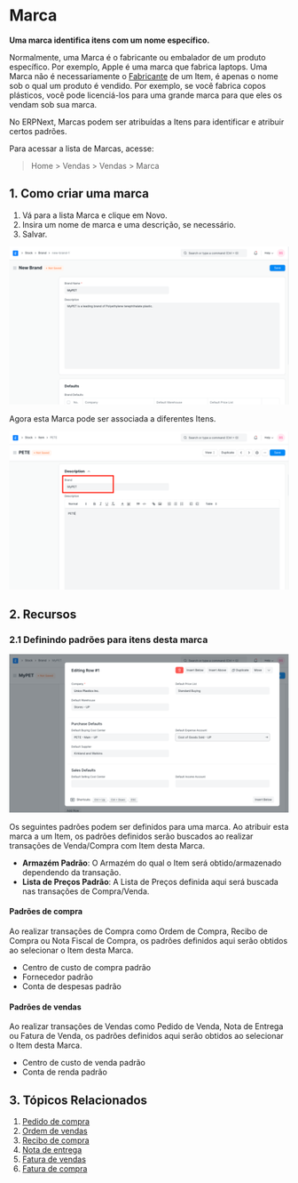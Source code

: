 # Marca



**Uma marca identifica itens com um nome específico.**


Normalmente, uma Marca é o fabricante ou embalador de um produto específico. Por exemplo, Apple é uma marca que fabrica laptops. Uma Marca não é necessariamente o [Fabricante](/docs/pt/stock/manufacturer) de um Item, é apenas o nome sob o qual um produto é vendido. Por exemplo, se você fabrica copos plásticos, você pode licenciá-los para uma grande marca para que eles os vendam sob sua marca.


No ERPNext, Marcas podem ser atribuídas a Itens para identificar e atribuir certos padrões.


Para acessar a lista de Marcas, acesse:



> 
> Home > Vendas > Vendas > Marca
> 
> 
> 


## 1. Como criar uma marca


1. Vá para a lista Marca e clique em Novo.
2. Insira um nome de marca e uma descrição, se necessário.
3. Salvar.


![Brand](/files/brand.png)


Agora esta Marca pode ser associada a diferentes Itens.


![Marca no item](/files/brand-in-item.png)


## 2. Recursos


### 2.1 Definindo padrões para itens desta marca


![Padrões de marca](/files/brand-defaults.png)


Os seguintes padrões podem ser definidos para uma marca. Ao atribuir esta marca a um Item, os padrões definidos serão buscados ao realizar transações de Venda/Compra com Item desta Marca.


* **Armazém Padrão**: O Armazém do qual o Item será obtido/armazenado dependendo da transação.
* **Lista de Preços Padrão**: A Lista de Preços definida aqui será buscada nas transações de Compra/Venda.


#### Padrões de compra


Ao realizar transações de Compra como Ordem de Compra, Recibo de Compra ou Nota Fiscal de Compra, os padrões definidos aqui serão obtidos ao selecionar o Item desta Marca.


* Centro de custo de compra padrão
* Fornecedor padrão
* Conta de despesas padrão


#### Padrões de vendas


Ao realizar transações de Vendas como Pedido de Venda, Nota de Entrega ou Fatura de Venda, os padrões definidos aqui serão obtidos ao selecionar o Item desta Marca.


* Centro de custo de venda padrão
* Conta de renda padrão


## 3. Tópicos Relacionados


1. [Pedido de compra](/docs/pt/buying/purchase-order)
2. [Ordem de vendas](/docs/pt/selling/sales-order)
3. [Recibo de compra](/docs/pt/stock/purchase-receipt)
4. [Nota de entrega](/docs/pt/stock/delivery-note)
5. [Fatura de vendas](/docs/pt/accounts/sales-invoice)
6. [Fatura de compra](/docs/pt/accounts/purchase-invoice)



